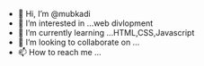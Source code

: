 - 👋 Hi, I’m @mubkadi
- 👀 I’m interested in ...web divlopment 
- 🌱 I’m currently learning ...HTML,CSS,Javascript
- 💞️ I’m looking to collaborate on ...
- 📫 How to reach me ...

<!---
mubkadi/mubkadi is a ✨ special ✨ repository because its `README.md` (this file) appears on your GitHub profile.
You can click the Preview link to take a look at your changes.
--->
